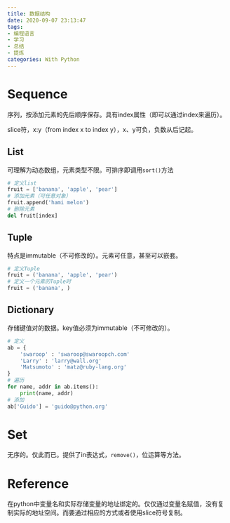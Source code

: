 ```yaml
---
title: 数据结构
date: 2020-09-07 23:13:47
tags: 
- 编程语言
- 学习
- 总结
- 提炼
categories: With Python
---
```


# Sequence

序列，按添加元素的先后顺序保存。具有index属性（即可以通过index来遍历）。

slice符，x:y（from index x to index y），x、y可负，负数从后记起。 

## List

可理解为动态数组，元素类型不限。可排序即调用`sort()`方法

<!-- more -->

~~~python
# 定义list
fruit = ['banana', 'apple', 'pear']
# 添加元素（可任意对象）
fruit.append('hami melon')
# 删除元素
del fruit[index]
~~~

## Tuple

特点是immutable（不可修改的）。元素可任意，甚至可以嵌套。

~~~python
# 定义Tuple
fruit = ('banana', 'apple', 'pear')
# 定义一个元素的Tuple时
fruit = ('banana', )
~~~

## Dictionary

存储键值对的数据。key值必须为immutable（不可修改的）。

~~~python
# 定义
ab = {
    'swaroop' : 'swaroop@swaroopch.com'
    'Larry' : 'larry@wall.org'
    'Matsumoto' : 'matz@ruby-lang.org'
}
# 遍历
for name, addr in ab.items():
    print(name, addr)
# 添加
ab['Guido'] = 'guido@python.org'
~~~

# Set

无序的。仅此而已。提供了in表达式，`remove()`，位运算等方法。

# Reference

在python中变量名和实际存储变量的地址绑定的。仅仅通过变量名赋值，没有复制实际的地址空间。而要通过相应的方式或者使用slice符号复制。